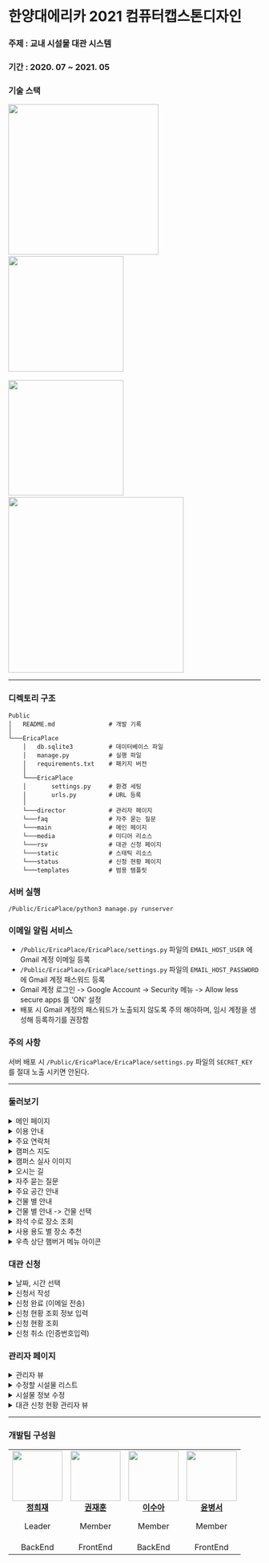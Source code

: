 # 한양대에리카 2021 컴퓨터캡스톤디자인

### 주제 : 교내 시설물 대관 시스템
### 기간 : 2020. 07 ~ 2021. 05
### 기술 스택
<span>
<img src=https://user-images.githubusercontent.com/22339356/125117830-bf0ad900-e129-11eb-9474-69e392a7098d.png width="300">
<img width="40">
<img src=https://user-images.githubusercontent.com/22339356/126877520-8cf3518e-1bd1-4a65-be07-9e710aef2836.png width="230">
</span> <br><br>
<span>
<img src=https://user-images.githubusercontent.com/22339356/126877516-850cb4eb-9580-40a5-8b09-d489bee1d311.png width="230">
<img width="40">
<img src=https://user-images.githubusercontent.com/22339356/126877522-8c54c678-b146-4e9d-ac57-9f402f9372ed.png width="350">
</span>

---
### 디렉토리 구조
```
Public
│   README.md               # 개발 기록
│
└───EricaPlace
    │   db.sqlite3          # 데이터베이스 파일
    │   manage.py           # 실행 파일
    │   requirements.txt    # 패키지 버전
    │
    └───EricaPlace
    │       settings.py     # 환경 세팅
    │       urls.py         # URL 등록
    │
    └───director            # 관리자 페이지
    └───faq                 # 자주 묻는 질문
    └───main                # 메인 페이지
    └───media               # 미디어 리소스
    └───rsv                 # 대관 신청 페이지
    └───static              # 스태틱 리소스
    └───status              # 신청 현황 페이지
    └───templates           # 범용 템플릿
```

### 서버 실행
`/Public/EricaPlace/python3 manage.py runserver`

### 이메일 알림 서비스
- `/Public/EricaPlace/EricaPlace/settings.py` 파일의 `EMAIL_HOST_USER` 에 Gmail 계정 이메일 등록
- `/Public/EricaPlace/EricaPlace/settings.py` 파일의 `EMAIL_HOST_PASSWORD` 에 Gmail 계정 패스워드 등록
- Gmail 계정 로그인 -> Google Account -> Security 메뉴 -> Allow less secure apps 를 'ON' 설정
- 배포 시 Gmail 계정의 패스워드가 노출되지 않도록 주의 해야하며, 임시 계정을 생성해 등록하기를 권장함

### 주의 사항
서버 배포 시 `/Public/EricaPlace/EricaPlace/settings.py` 파일의 `SECRET_KEY` 를 절대 노출 시키면 안된다.

---
### 둘러보기
<details>
    <summary> 메인 페이지 </summary>
    <img src=https://user-images.githubusercontent.com/22339356/126877840-b8c111df-8518-49b9-a3e4-63bbd0dc2f3b.png width="1000">
</details>


<details>
    <summary> 이용 안내 </summary>
    <img src=https://user-images.githubusercontent.com/22339356/126877919-72647e69-2baa-46e3-bb2e-93488479ac12.png width="1000">
</details>


<details>
    <summary> 주요 연락처 </summary>
    <img src=https://user-images.githubusercontent.com/22339356/126877941-5e934af5-a738-46d4-98e1-a69a04e64454.png width="1000">
</details>


<details>
    <summary> 캠퍼스 지도 </summary>
    <img src=https://user-images.githubusercontent.com/22339356/126877946-6abb979e-2c16-4ed3-81fe-a958d2c4a90e.png width="1000">
</details>

<details>
    <summary> 캠퍼스 실사 이미지 </summary>
    <img src=https://user-images.githubusercontent.com/22339356/126877942-9965739f-1d64-4b41-bd34-ec5f6e3709dc.png width="1000">
</details>

<details>
    <summary> 오시는 길 </summary>
    <img src=https://user-images.githubusercontent.com/22339356/126877937-83ce28a6-eb97-466f-ba28-0320ac28c19b.png width="1000">
</details>

<details>
    <summary> 자주 묻는 질문 </summary>
    <img src=https://user-images.githubusercontent.com/22339356/126887731-cb6b15e4-fa13-4960-9c50-4d319dcb139b.png width="1000">
</details>

<details>
    <summary> 주요 공간 안내 </summary>
    <img src=https://user-images.githubusercontent.com/22339356/126886737-f675da14-73ca-4ae4-affb-614de579856b.png width="1000">
</details>

<details>
    <summary> 건물 별 안내 </summary>
    <img src=https://user-images.githubusercontent.com/22339356/126886629-4a716cb5-ed38-46b0-a57d-8a0efc971092.png width="1000">
</details>

<details>
    <summary> 건물 별 안내 -> 건물 선택 </summary>
    <img src=https://user-images.githubusercontent.com/22339356/126886636-16cb5be8-06b3-4aad-a8a6-2bca4a70371f.png width="1000">
</details>

<details>
    <summary> 좌석 수로 장소 조회 </summary>
    <img src=https://user-images.githubusercontent.com/22339356/126887635-3c8c63f8-aeea-474a-8cbb-3ff51ca8451a.png width="1000">
</details>

<details>
    <summary> 사용 용도 별 장소 추천 </summary>
    <img src=https://user-images.githubusercontent.com/22339356/126887641-1d575207-d6d1-40f3-b5bb-2223c08d387b.png width="1000">
</details>

<details>
    <summary> 우측 상단 햄버거 메뉴 아이콘 </summary>
    <img src=https://user-images.githubusercontent.com/22339356/126887647-f8cdcad4-e65d-4d22-ab2d-4f8f49379922.png width="1000">
</details>

### 대관 신청

<details>
    <summary> 날짜, 시간 선택 </summary>
    <img src=https://user-images.githubusercontent.com/22339356/126886634-3315f4e6-d93d-4229-8b54-1e12484ee119.png width="1000">
</details>

<details>
    <summary> 신청서 작성 </summary>
    <img src=https://user-images.githubusercontent.com/22339356/126886641-a6a0c4f2-8fec-424a-8649-61451ab581e8.png width="1000">
</details>

<details>
    <summary> 신청 완료 (이메일 전송) </summary>
    <img src=https://user-images.githubusercontent.com/22339356/126887587-2d157d24-2ac3-4cf5-b87c-c0055fa4bf3c.png width="600">
</details>

<details>
    <summary> 신청 현황 조회 정보 입력 </summary>
    <img src=https://user-images.githubusercontent.com/22339356/126886755-5ecde647-8199-45d7-8d9a-1a54f5e70d2b.png width="1000">
</details>

<details>
    <summary> 신청 현황 조회 </summary>
    <img src=https://user-images.githubusercontent.com/22339356/126886753-e02b3564-7217-42c4-8e0b-4d83a42d9cd3.png width="1000">
</details>

<details>
    <summary> 신청 취소 (인증번호입력) </summary>
    <img src=https://user-images.githubusercontent.com/22339356/126887589-fe8c4cf6-2fdf-4060-9d48-8fc5c82396b9.png width="1000">
</details>

### 관리자 페이지

<details>
    <summary> 관리자 뷰 </summary>
    <img src=https://user-images.githubusercontent.com/22339356/126887767-7b26bbd5-0d28-48d4-87cd-54330ecd6c31.png width="1000">
</details>

<details>
    <summary> 수정할 시설물 리스트 </summary>
    <img src=https://user-images.githubusercontent.com/22339356/126887769-d91a2637-4c26-431a-94e5-bbb9b10b8b64.png width="1000">
</details>

<details>
    <summary> 시설물 정보 수정 </summary>
    <img src=https://user-images.githubusercontent.com/22339356/126887792-359aef27-d290-4859-a6b9-72c4a0b7f7c4.png width="1000">
</details>

<details>
    <summary> 대관 신청 현황 관리자 뷰 </summary>
    <img src=https://user-images.githubusercontent.com/22339356/126887796-ff1d1ab1-7a99-4bed-89ea-59288fc4bf13.png width="1000">
</details>


---
### 개발팀 구성원

<table>
    <tr align="center">
        <td style="min-width: 100px;">
            <a href="https://github.com/Hee-Jae">
              <img src="https://github.com/Hee-Jae.png" width="100">
              <br />
              <b> 정희재 </b>
            </a>
            <p> Leader </p>
        </td>
        <td style="min-width: 100px;">
            <a href="https://github.com/wogns0197">
              <img src="https://github.com/wogns0197.png" width="100">
              <br />
              <b> 권재훈 </b>
            </a>
            <p> Member </p>
        </td>
        <td style="min-width: 100px;">
            <a href="https://github.com/sue991">
              <img src="https://github.com/sue991.png" width="100">
              <br />
              <b> 이수아 </b>
            </a>
            <p> Member </p>
        </td>
        <td style="min-width: 100px;">
            <a href="https://github.com/bsyun0571">
              <img src="https://github.com/bsyun0571.png" width="100">
              <br />
              <b> 윤병서 </b>
            </a>
            <p> Member </p>
        </td>
    </tr>
    <tr align="center">
        <td>
            BackEnd
        </td>
        <td>
            FrontEnd
        </td>
        <td>
            BackEnd
        </td>
        <td>
            FrontEnd
        </td>
    </tr>
</table>
